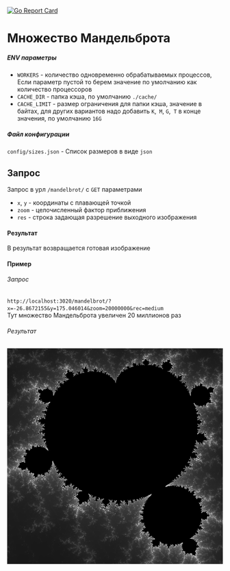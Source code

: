 [![Go Report Card](https://goreportcard.com/badge/github.com/tusupov/gomandelbrot)](https://goreportcard.com/report/github.com/tusupov/gomandelbrot)

Множество Мандельброта
===============

##### ENV параметры

* `WORKERS` - количество одновременно обрабатываемых процессов, Если параметр пустой то берем значение по умолчанию как количество процессоров
* `CACHE_DIR` - папка кэша, по умолчанию `./cache/`
* `CACHE_LIMIT` - размер ограничения для папки кэша, значение в байтах, для других вариантов надо добавить `K`,` M`, `G`,` T` в конце значения, по умолчанию `16G`

##### Файл конфигурации
`config/sizes.json` - Список размеров в виде `json`

## Запрос
Запрос в урл `/mandelbrot/` с `GET` параметрами
* `x`, `y` - координаты с плавающей точкой
* `zoom` - целочисленный фактор приближения
* `res` - строка задающая разрешение выходного изображения

#### Результат
В результат возвращается готовая изображение

#### Пример
###### Запрос
`http://localhost:3020/mandelbrot/?x=-26.8672155&y=175.046014&zoom=20000000&rec=medium`  
Тут множество Мандельброта увеличен 20 миллионов раз
###### Результат
![alt text](example.png "Множество Мандельброта")